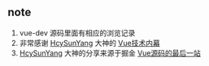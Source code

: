 ## note
1. vue-dev 源码里面有相应的浏览记录
2. 非常感谢 [HcySunYang](https://github.com/HcySunYang) 大神的 [Vue技术内幕](<http://hcysun.me/vue-design/>)
3. [HcySunYang](https://github.com/HcySunYang) 大神的分享来源于掘金 [Vue源码的最后一站](<https://juejin.im/post/5b1a3eba6fb9a01e4320cb68>)